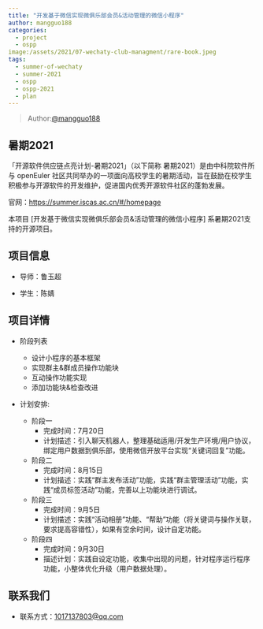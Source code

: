 ```yaml
---
title: "开发基于微信实现微俱乐部会员&活动管理的微信小程序"
author: mangguo188
categories:
  - project
  - ospp
image:/assets/2021/07-wechaty-club-managment/rare-book.jpeg
tags:
  - summer-of-wechaty
  - summer-2021
  - ospp
  - ospp-2021
  - plan
---
```


> Author:[@mangguo188](https://github.com/mangguo188)

## 暑期2021

「开源软件供应链点亮计划-暑期2021」（以下简称 暑期2021）是由中科院软件所与 openEuler 社区共同举办的一项面向高校学生的暑期活动，旨在鼓励在校学生积极参与开源软件的开发维护，促进国内优秀开源软件社区的蓬勃发展。

官网：<https://summer.iscas.ac.cn/#/homepage>

本项目 [开发基于微信实现微俱乐部会员&活动管理的微信小程序] 系暑期2021支持的开源项目。

## 项目信息

- 导师：鲁玉超

- 学生：陈婧

## 项目详情

- 阶段列表
  - 设计小程序的基本框架
  - 实现群主&群成员操作功能块
  - 互动操作功能实现
  - 添加功能块&检查改进

- 计划安排:
  - 阶段一
    - 完成时间：7月20日
    - 计划描述：引入聊天机器人，整理基础适用/开发生产环境/用户协议，绑定用户数据到俱乐部，使用微信开放平台实现“关键词回复”功能。
  - 阶段二
    - 完成时间：8月15日
    - 计划描述：实践“群主发布活动”功能，实践“群主管理活动”功能，实践“成员标签活动”功能，完善以上功能块进行调试。
  - 阶段三
    - 完成时间：9月5日
    - 计划描述：实践“活动相册”功能、“帮助”功能（将关键词与操作关联，要求提高容错性），如果有空余时间，设计自定功能。
  - 阶段四
    - 完成时间：9月30日
    - 描述计划：实践自设定功能，收集中出现的问题，针对程序运行程序功能，小整体优化升级（用户数据处理）。

## 联系我们

- 联系方式：1017137803@qq.com
